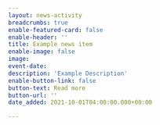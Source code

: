 ```yaml
---
layout: news-activity
breadcrumbs: true
enable-featured-card: false
enable-header: ''
title: Example news item
enable-image: false
image:
event-date: 
description: 'Example Description'
enable-button-link: false
button-text: Read more
button-url: ''
date_added: 2021-10-01T04:00:00.000+00:00

---
```

